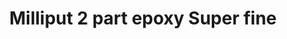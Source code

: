 ---
layout: product
title: "Milliput 2 part epoxy Super fine"
price: "1200" 
desc: "N/A"
img_path: "/assets/img/MIL_SFW.jpg"
brand: "N/A"
available: true
special_offer: true
new: false
soon: false
cat: "00"
subcat: "00"
subsubcat: "0N/A"
sifra: "MIL_SFW"
popular: false
---